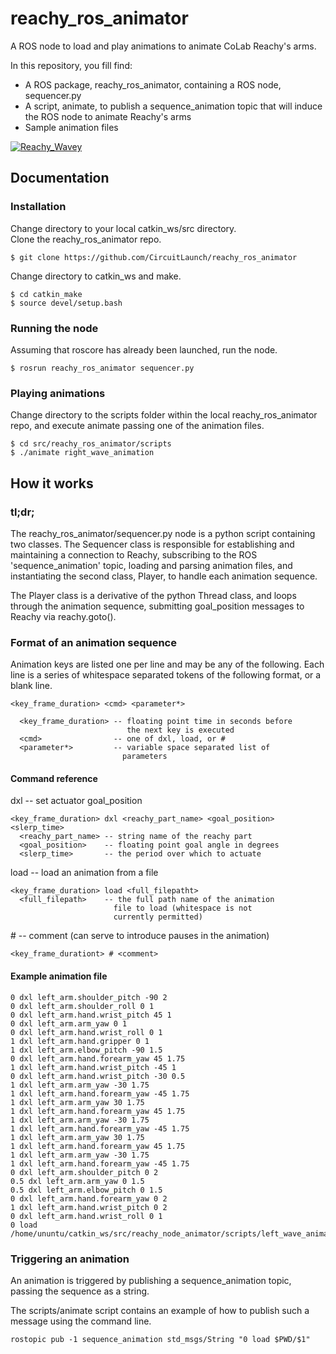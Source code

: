 # reachy_ros_animator
A ROS node to load and play animations to animate CoLab Reachy's arms.

In this repository, you fill find:  
* A ROS package, reachy_ros_animator, containing a ROS node, sequencer.py  
* A script, animate, to publish a sequence_animation topic that will induce the ROS node to animate Reachy's arms  
* Sample animation files

[![Reachy_Wavey](https://i9.ytimg.com/vi/ooDOEgaJRq8/mq3.jpg?sqp=CNC8rIQG&rs=AOn4CLBnuRXK6-lL8_p95mC8zfVb0sOIdw)](https://youtu.be/ooDOEgaJRq8)

## Documentation

### Installation

Change directory to your local catkin_ws/src directory.  
Clone the reachy_ros_animator repo.

    $ git clone https://github.com/CircuitLaunch/reachy_ros_animator

Change directory to catkin_ws and make.

    $ cd catkin_make  
    $ source devel/setup.bash

### Running the node

Assuming that roscore has already been launched, run the node.

    $ rosrun reachy_ros_animator sequencer.py

### Playing animations

Change directory to the scripts folder within the local reachy_ros_animator repo, and execute animate passing one of the animation files.

    $ cd src/reachy_ros_animator/scripts  
    $ ./animate right_wave_animation

## How it works

### tl;dr;

The reachy_ros_animator/sequencer.py node is a python script containing two classes. The Sequencer class is responsible for establishing and maintaining a connection to Reachy, subscribing to the ROS 'sequence_animation' topic, loading and parsing animation files, and instantiating the second class, Player, to handle each animation sequence.

The Player class is a derivative of the python Thread class, and loops through the animation sequence, submitting goal_position messages to Reachy via reachy.goto().

### Format of an animation sequence

Animation keys are listed one per line and may be any of the following. Each line is a series of whitespace separated tokens of the following format, or a blank line.

    <key_frame_duration> <cmd> <parameter*>  

      <key_frame_duration> -- floating point time in seconds before  
                              the next key is executed  
      <cmd>                -- one of dxl, load, or #  
      <parameter*>         -- variable space separated list of  
                             parameters

#### Command reference

dxl -- set actuator goal_position  

    <key_frame_duration> dxl <reachy_part_name> <goal_position> <slerp_time>  
      <reachy_part_name> -- string name of the reachy part  
      <goal_position>    -- floating point goal angle in degrees  
      <slerp_time>       -- the period over which to actuate

load -- load an animation from a file

    <key_frame_duration> load <full_filepatht>  
      <full_filepath>    -- the full path name of the animation  
                           file to load (whitespace is not  
                           currently permitted)

&#35; -- comment (can serve to introduce pauses in the animation)

    <key_frame_durationt> # <comment>

#### Example animation file

    0 dxl left_arm.shoulder_pitch -90 2  
    0 dxl left_arm.shoulder_roll 0 1  
    0 dxl left_arm.hand.wrist_pitch 45 1  
    0 dxl left_arm.arm_yaw 0 1  
    0 dxl left_arm.hand.wrist_roll 0 1  
    1 dxl left_arm.hand.gripper 0 1  
    1 dxl left_arm.elbow_pitch -90 1.5  
    0 dxl left_arm.hand.forearm_yaw 45 1.75  
    1 dxl left_arm.hand.wrist_pitch -45 1  
    0 dxl left_arm.hand.wrist_pitch -30 0.5  
    1 dxl left_arm.arm_yaw -30 1.75  
    1 dxl left_arm.hand.forearm_yaw -45 1.75  
    1 dxl left_arm.arm_yaw 30 1.75  
    1 dxl left_arm.hand.forearm_yaw 45 1.75  
    1 dxl left_arm.arm_yaw -30 1.75  
    1 dxl left_arm.hand.forearm_yaw -45 1.75  
    1 dxl left_arm.arm_yaw 30 1.75  
    1 dxl left_arm.hand.forearm_yaw 45 1.75  
    1 dxl left_arm.arm_yaw -30 1.75  
    1 dxl left_arm.hand.forearm_yaw -45 1.75  
    0 dxl left_arm.shoulder_pitch 0 2  
    0.5 dxl left_arm.arm_yaw 0 1.5  
    0.5 dxl left_arm.elbow_pitch 0 1.5  
    0 dxl left_arm.hand.forearm_yaw 0 2  
    1 dxl left_arm.hand.wrist_pitch 0 2  
    0 dxl left_arm.hand.wrist_roll 0 1  
    0 load /home/ununtu/catkin_ws/src/reachy_node_animator/scripts/left_wave_animation

### Triggering an animation

An animation is triggered by publishing a sequence_animation topic, passing the sequence as a string.

The scripts/animate script contains an example of how to publish such a message using the command line.

    rostopic pub -1 sequence_animation std_msgs/String "0 load $PWD/$1"